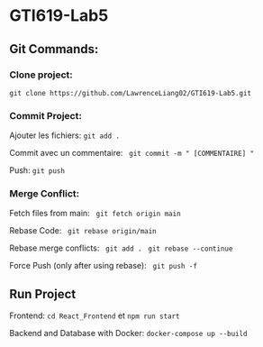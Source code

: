 # GTI619-Lab5

## Git Commands:

### Clone project: 
```git clone https://github.com/LawrenceLiang02/GTI619-Lab5.git ```

 ### Commit Project:
 Ajouter les fichiers: 
 ```git add .```

 Commit avec un commentaire:
 ``` git commit -m " [COMMENTAIRE] "```

 Push: 
 ``` git push ```


### Merge Conflict:

Fetch files from main:
``` git fetch origin main```

Rebase Code:
``` git rebase origin/main```

Rebase merge conflicts:
``` git add .```
``` git rebase --continue```

Force Push (only after using rebase):
``` git push -f```


## Run Project
Frontend: ```cd React_Frontend``` et  ```npm run start```

Backend and Database with Docker: ```docker-compose up --build```
